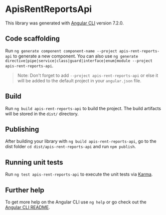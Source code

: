 # ApisRentReportsApi

This library was generated with [Angular CLI](https://github.com/angular/angular-cli) version 7.2.0.

## Code scaffolding

Run `ng generate component component-name --project apis-rent-reports-api` to generate a new component. You can also use `ng generate directive|pipe|service|class|guard|interface|enum|module --project apis-rent-reports-api`.

> Note: Don't forget to add `--project apis-rent-reports-api` or else it will be added to the default project in your `angular.json` file.

## Build

Run `ng build apis-rent-reports-api` to build the project. The build artifacts will be stored in the `dist/` directory.

## Publishing

After building your library with `ng build apis-rent-reports-api`, go to the dist folder `cd dist/apis-rent-reports-api` and run `npm publish`.

## Running unit tests

Run `ng test apis-rent-reports-api` to execute the unit tests via [Karma](https://karma-runner.github.io).

## Further help

To get more help on the Angular CLI use `ng help` or go check out the [Angular CLI README](https://github.com/angular/angular-cli/blob/master/README.md).
